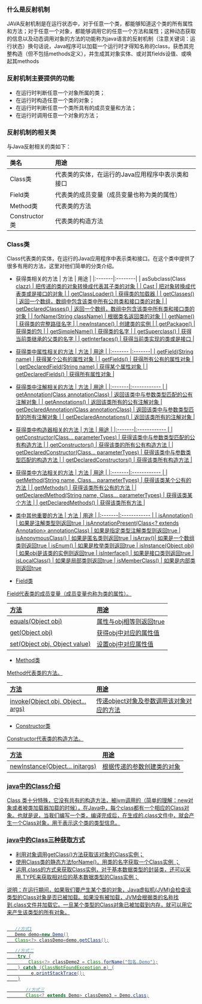 ### 什么是反射机制
JAVA反射机制是在运行状态中，对于任意一个类，都能够知道这个类的所有属性和方法；对于任意一个对象，都能够调用它的任意一个方法和属性；这种动态获取的信息以及动态调用对象的方法的功能称为java语言的反射机制（注意关键词：运行状态）换句话说，Java程序可以加载一个运行时才得知名称的class，获悉其完整构造（但不包括methods定义），并生成其对象实体、或对其fields设值、或唤起其methods

### 反射机制主要提供的功能
- 在运行时判断任意一个对象所属的类；
- 在运行时构造任意一个类的对象；
- 在运行时判断任意一个类所具有的成员变量和方法；
- 在运行时调用任意一个对象的方法；




### 反射机制的相关类

与Java反射相关的类如下：

| 类名	| 用途 |
|:------ |:----- |
| Class类	| 代表类的实体，在运行的Java应用程序中表示类和接口 |
| Field类	| 代表类的成员变量（成员变量也称为类的属性） |
| Method类	| 代表类的方法 |
| Constructor类	| 代表类的构造方法 |

###  Class类

Class代表类的实体，在运行的Java应用程序中表示类和接口。在这个类中提供了很多有用的方法，这里对他们简单的分类介绍。

- 获得类相关的方法
| 方法	 | 用途 |
|:-------|:--------|
| asSubclass(Class<U> clazz)	| 把传递的类的对象转换成代表其子类的对象 |
| Cast	| 把对象转换成代表类或是接口的对象 |
| getClassLoader()	| 获得类的加载器 |
| getClasses()	| 返回一个数组，数组中包含该类中所有公共类和接口类的对象 |
| getDeclaredClasses()	| 返回一个数组，数组中包含该类中所有类和接口类的对象 |
| forName(String className)	| 根据类名返回类的对象 |
| getName()	| 获得类的完整路径名字 |
| newInstance()	| 创建类的实例 |
| getPackage()	| 获得类的包 |
| getSimpleName()	| 获得类的名字 |
| getSuperclass()	| 获得当前类继承的父类的名字 |
| getInterfaces()	| 获得当前类实现的类或是接口 |

- 获得类中属性相关的方法
| 方法	 | 用途 |
|:------- |:-------|
| getField(String name) |	获得某个公有的属性对象 |
| getFields()	| 获得所有公有的属性对象 |
| getDeclaredField(String name)	 | 获得某个属性对象 |
| getDeclaredFields()	| 获得所有属性对象 |

- 获得类中注解相关的方法
| 方法	 | 用途 |
|:-------|:------------ |
| getAnnotation(Class<A> annotationClass)	| 返回该类中与参数类型匹配的公有注解对象 |
| getAnnotations()	| 返回该类所有的公有注解对象
| getDeclaredAnnotation(Class<A> annotationClass)	| 返回该类中与参数类型匹配的所有注解对象 |
| getDeclaredAnnotations()	| 返回该类所有的注解对象 |
- 获得类中构造器相关的方法
| 方法	 | 用途 |
|:-------|:------------ |
| getConstructor(Class...<?> parameterTypes)	| 获得该类中与参数类型匹配的公有构造方法 |
| getConstructors()	| 获得该类的所有公有构造方法 |
| getDeclaredConstructor(Class...<?> parameterTypes)	| 获得该类中与参数类型匹配的构造方法 |
| getDeclaredConstructors()	| 获得该类所有构造方法 |
- 获得类中方法相关的方法
| 方法	 | 用途 |
|:-------|:------------ |
| getMethod(String name, Class...<?> parameterTypes)	| 获得该类某个公有的方法 |
| getMethods()	| 获得该类所有公有的方法 |
| getDeclaredMethod(String name, Class...<?> parameterTypes)	| 获得该类某个方法 |
| getDeclaredMethods()	| 获得该类所有方法 |
- 类中其他重要的方法
| 方法	 | 用途 |
|:-------|:------------ |
| isAnnotation()	| 如果是注解类型则返回true
| isAnnotationPresent(Class<? extends Annotation> annotationClass)	| 如果是指定类型注解类型则返回true
| isAnonymousClass()	| 如果是匿名类则返回true
| isArray()| 	如果是一个数组类则返回true
| isEnum()	| 如果是枚举类则返回true
| isInstance(Object obj)	| 如果obj是该类的实例则返回true
| isInterface()	| 如果是接口类则返回true
| isLocalClass()	| 如果是局部类则返回true
| isMemberClass()	| 如果是内部类则返回true
- Field类

Field代表类的成员变量（成员变量也称为类的属性）。

| 方法 | 	用途 |
|:-------|:------------ |
| equals(Object obj)	| 属性与obj相等则返回true |
| get(Object obj)	| 获得obj中对应的属性值 |
| set(Object obj, Object value)	| 设置obj中对应属性值 |

- Method类

Method代表类的方法。

| 方法	 | 用途 |
|:-------|:------------ |
| invoke(Object obj, Object... args)	 | 传递object对象及参数调用该对象对应的方法 |
- Constructor类

Constructor代表类的构造方法。

| 方法	| 用途 |
|:-------|:------------ |
| newInstance(Object... initargs)	| 根据传递的参数创建类的对象 |





### java中的Class介绍
Class 类十分特殊，它没有共有的构造方法，被jvm调用的（简单的理解：new对象或者被类加载器加载的时候），在Java中，每个class都有一个相应的Class对象。也就是说，当我们编写一个类，编译完成后，在生成的.class文件中，就会产生一个Class对象，用于表示这个类的类型信息。

### java中的Class三种获取方式
- 利用对象调用getClass()方法获取该对象的Class实例；
- 使用Class类的静态方法forName()，用类的名字获取一个Class实例 ；
- 运用.class的方式来获取Class实例，对于基本数据类型的封装类，还可以采用.TYPE来获取相对应的基本数据类型的Class实例；

说明：在运行期间，如果我们要产生某个类的对象，Java虚拟机(JVM)会检查该类型的Class对象是否已被加载。如果没有被加载，JVM会根据类的名称找到.class文件并加载它。一旦某个类型的Class对象已被加载到内存，就可以用它来产生该类型的所有对象。
```java

   //方式1
   Demo demo=new Demo()
   Class<?> classDemo=demo.getClass();

   //方式二
    try {
        Class<?> classDemo2 = Class.forName("包名.Demo");
    } catch (ClassNotFoundException e) {
         e.printStackTrace();
    }

       //方式三
       Class<? extends Demo> classDemo3 = Demo.class;

```